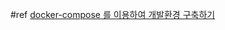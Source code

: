 
#ref
[docker-compose 를 이용하여 개발환경 구축하기](http://slides.com/yonghweekim/docker-compose-feat-vagrant#/)










